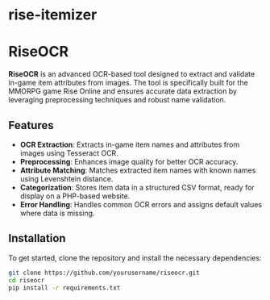 # rise-itemizer
# RiseOCR

**RiseOCR** is an advanced OCR-based tool designed to extract and validate in-game item attributes from images. The tool is specifically built for the MMORPG game Rise Online and ensures accurate data extraction by leveraging preprocessing techniques and robust name validation.

## Features

- **OCR Extraction**: Extracts in-game item names and attributes from images using Tesseract OCR.
- **Preprocessing**: Enhances image quality for better OCR accuracy.
- **Attribute Matching**: Matches extracted item names with known names using Levenshtein distance.
- **Categorization**: Stores item data in a structured CSV format, ready for display on a PHP-based website.
- **Error Handling**: Handles common OCR errors and assigns default values where data is missing.

## Installation

To get started, clone the repository and install the necessary dependencies:

```bash
git clone https://github.com/yourusername/riseocr.git
cd riseocr
pip install -r requirements.txt
